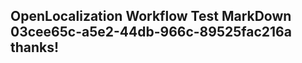 <properties
ms.topic="hero-topic1"
ms.test1="hero-topic"
ms.test2="test"/>

## OpenLocalization Workflow Test MarkDown 03cee65c-a5e2-44db-966c-89525fac216a thanks!
